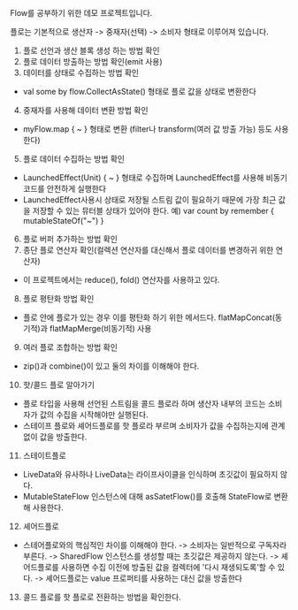 Flow를 공부하기 위한 데모 프로젝트입니다.

플로는 기본적으로 생산자 -> 중재자(선택) -> 소비자 형태로 이루어져 있습니다.

1. 플로 선언과 생산 블록 생성 하는 방법 확인
2. 플로 데이터 방출하는 방법 확인(emit 사용)
3. 데이터를 상태로 수집하는 방법 확인
- val some by flow.CollectAsState() 형태로 플로 값을 상태로 변환한다
4. 중재자를 사용해 데이터 변환 방법 확인
- myFlow.map { ~ } 형태로 변환 (filter나 transform(여러 값 방출 가능) 등도 사용한다)
5. 플로 데이터 수집하는 방법 확인
- LaunchedEffect(Unit) { ~ } 형태로 수집하며 LaunchedEffect를 사용해 비동기 코드를 안전하게 실행한다
- LaunchedEffect사용시 상태로 저장될 스트림 값이 필요하기 때문에 가장 최근 값을 저장할 수 있는 뮤터블 상태가 있어야 한다.
  예) var count by remember { mutableStateOf<String>("~") }
6. 플로 버퍼 추가하는 방법 확인
7. 종단 플로 연산자 확인(컬렉션 연산자를 대신해서 플로 데이터를 변경하귀 위한 연산자)
- 이 프로젝트에서는 reduce(), fold() 연산자를 사용하고 있다.
8. 플로 평탄화 방법 확인
- 플로 안에 플로가 있는 경우 이를 평탄화 하기 위한 메서드다. flatMapConcat(동기적)과 flatMapMerge(비동기적) 사용
9. 여러 플로 조합하는 방법 확인
- zip()과 combine()이 있고 둘의 차이를 이해해야 한다.
10. 핫/콜드 플로 알아가기
- 플로 타입을 사용해 선언된 스트림을 콜드 플로라 하며 생산자 내부의 코드는 소비자가 값의 수집을 시작해야만 실행된다.
- 스테이프 플로와 셰어드플로를 핫 플로라 부르며 소비자가 값을 수집하는지에 관계없이 값을 방출한다.
11. 스테이트플로
- LiveData와 유사하나 LiveData는 라이프사이클을 인식하며 초깃값이 필요하지 않다.
- MutableStateFlow 인스턴스에 대해 asSatetFlow()를 호출해 StateFlow로 변환해 사용한다.
12. 셰어드플로
- 스테어플로와의 핵심적인 차이를 이해해야 한다.
-> 소비자는 일반적으로 구독자라 부른다.
-> SharedFlow 인스턴스를 생성할 때는 초깃값은 제공하지 않는다.
-> 셰어드플로를 사용하면 수집 이전에 방출된 값을 컬렉터에 '다시 재생되도록'할 수 있다.
-> 셰어드플로는 value 프로퍼티를 사용하는 대신 값을 방출한다
13. 콜드 플로를 핫 플로로 전환하는 방법을 확인한다.
